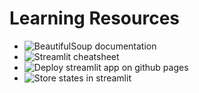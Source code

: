 # Learning Resources
- ![BeautifulSoup documentation](https://www.crummy.com/software/BeautifulSoup/bs4/doc/)
- ![Streamlit cheatsheet](https://docs.streamlit.io/develop/quick-reference/cheat-sheet)
- ![Deploy streamlit app on github pages](https://doodleclouds.medium.com/using-github-pages-to-host-your-streamlit-app-f274cbe3b3af)
- ![Store states in streamlit](https://stackoverflow.com/questions/76335774/values-disappear-after-using-button-in-streamlit)
